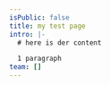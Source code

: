 ```yaml
---
isPublic: false
title: my test page
intro: |-
  # here is der content

  1 paragraph
team: []
---
```


